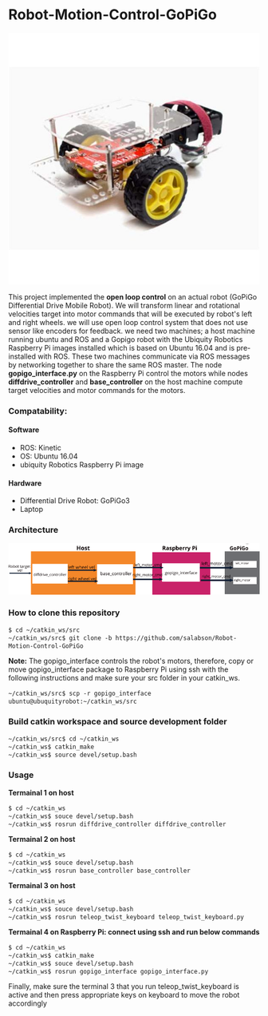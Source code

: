# Robot-Motion-Control-GoPiGo
<p align="center">
  <img  src="https://github.com/salabson/Robot-Motion-Control-GoPiGo/blob/openloop/gopi3.jpg">
</p>

This project implemented the **open loop control** on an actual robot (GoPiGo Differential Drive Mobile Robot). We will transform linear and rotational velocities target into motor commands that will be executed by robot's left and right wheels. we will use open loop control system that does not use sensor like encoders for feedback.
we need two machines; a host machine running ubuntu and ROS and a Gopigo robot with the Ubiquity Robotics Raspberry Pi images installed which is based on Ubuntu 16.04 and is pre-installed with ROS.
These two machines communicate via ROS messages by networking together to share the same ROS master. The node **gopigo_interface.py** on the Raspberry Pi control the motors while nodes **diffdrive_controller** and **base_controller** on the host machine compute target velocities and motor commands for the motors.

### Compatability: 
#### Software
- ROS: Kinetic
- OS: Ubuntu 16.04
- ubiquity Robotics Raspberry Pi image
#### Hardware
- Differential Drive Robot: GoPiGo3
- Laptop



### Architecture
<p align="center">
  <img  src="https://github.com/salabson/Robot-Motion-Control-GoPiGo/blob/openloop/art.png">
</p>

### How to clone this repository
```
$ cd ~/catkin_ws/src
~/catkin_ws/src$ git clone -b https://github.com/salabson/Robot-Motion-Control-GoPiGo
```
**Note:** The gopigo_interface controls the robot's motors, therefore, copy or move gopigo_interface package to Raspberry Pi
using ssh with the following instructions and make sure your src folder in your catkin_ws.

```
~/catkin_ws/src$ scp -r gopigo_interface ubuntu@ubuquityrobot:~/catkin_ws/src
```
### Build catkin workspace and source development folder
```
~/catkin_ws/src$ cd ~/catkin_ws
~/catkin_ws$ catkin_make
~/catkin_ws$ source devel/setup.bash
```
### Usage

**Termainal 1 on host**
```
$ cd ~/catkin_ws
~/catkin_ws$ souce devel/setup.bash
~/catkin_ws$ rosrun diffdrive_controller diffdrive_controller
```


**Termainal 2 on host**
```
$ cd ~/catkin_ws
~/catkin_ws$ souce devel/setup.bash
~/catkin_ws$ rosrun base_controller base_controller
```

**Termainal 3 on host**
```
$ cd ~/catkin_ws
~/catkin_ws$ souce devel/setup.bash
~/catkin_ws$ rosrun teleop_twist_keyboard teleop_twist_keyboard.py
```

**Termainal 4 on Raspberry Pi: connect using ssh and run below commands**
```
$ cd ~/catkin_ws
~/catkin_ws$ catkin_make
~/catkin_ws$ souce devel/setup.bash
~/catkin_ws$ rosrun gopigo_interface gopigo_interface.py
```
Finally, make sure the terminal 3 that you run teleop_twist_keyboard is active and then press appropriate keys on keyboard to move the robot accordingly
